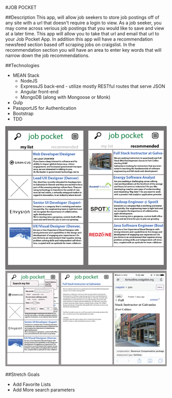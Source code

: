 #JOB POCKET

##Description
This app, will allow job seekers to store job postings off of any site with a url that doesn't require a login to view. As a job seeker, you may come across verious job postings that you would like to save and view at a later time. This app will allow you to take that url and email that url to your Job Pocket App. In addition this app will have a recommendation newsfeed section based off scraping jobs on craigslist. In the recommendation section you will have an area to enter key words that will narrow down the job recommendations.

##Technologies
- MEAN Stack
  - NodeJS
  - ExpressJS back-end - utilize mostly RESTful routes that serve JSON
  - Angular front-end
  - MongoDB (along with Mongoose or Monk)
- Gulp
- PassportJS for Authentication
- Bootstrap
- TDD

![alt text](images/job_pocket_2_side.png "Job Pocket")
![alt text](images/Job_Pocket_strip.png "Job Pocket")

##Stretch Goals
- Add Favorite Lists
- Add More search parameters
